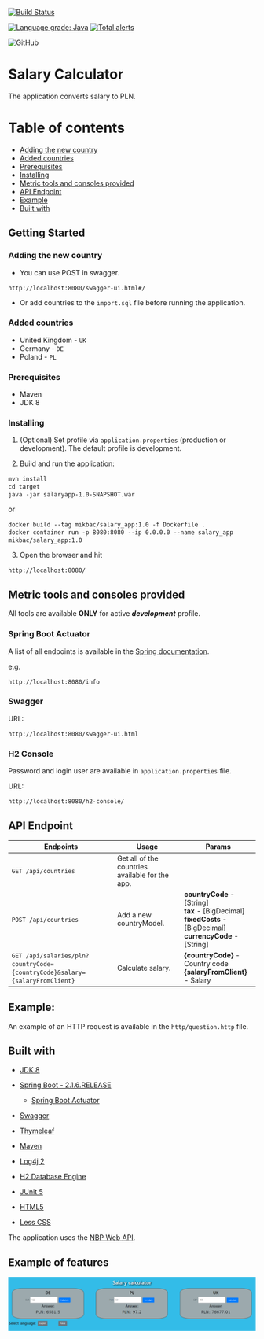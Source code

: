 [![Build Status](https://travis-ci.org/Mikbac/Salary-Calculator.svg?branch=master)](https://travis-ci.org/Mikbac/Salary-Calculator)

[![Language grade: Java](https://img.shields.io/lgtm/grade/java/g/Mikbac/Salary-Calculator.svg?logo=lgtm&logoWidth=18)](https://lgtm.com/projects/g/Mikbac/Salary-Calculator/context:java) [![Total alerts](https://img.shields.io/lgtm/alerts/g/Mikbac/Salary-Calculator.svg?logo=lgtm&logoWidth=18)](https://lgtm.com/projects/g/Mikbac/Salary-Calculator/alerts/)

![GitHub](https://img.shields.io/github/license/Mikbac/Salary-Calculator)

# Salary Calculator

The application converts salary to PLN.

# Table of contents

* [Adding the new country](#adding-the-new-country)
* [Added countries](#added-countries)
* [Prerequisites](#prerequisites)
* [Installing](#installing)
* [Metric tools and consoles provided](#metric-tools-and-consoles-provided)
* [API Endpoint](#api-endpoint)
* [Example](#example)
* [Built with](#built-with)

## Getting Started

### Adding the new country

* You can use POST in swagger.

```
http://localhost:8080/swagger-ui.html#/
```

* Or add countries to the `import.sql` file before running the application.

### Added countries

* United Kingdom - ```UK```
* Germany - ```DE```
* Poland - ```PL```

### Prerequisites

* Maven
* JDK 8

### Installing

1. (Optional) Set profile via ```application.properties``` (production or development). The default profile is
   development.

2. Build and run the application:

```
mvn install
cd target   
java -jar salaryapp-1.0-SNAPSHOT.war
```

or

```
docker build --tag mikbac/salary_app:1.0 -f Dockerfile .
docker container run -p 8080:8080 --ip 0.0.0.0 --name salary_app mikbac/salary_app:1.0
```

3. Open the browser and hit

```
http://localhost:8080/
```

## Metric tools and consoles provided

All tools are available **ONLY** for active ***development*** profile.

### Spring Boot Actuator

A list of all endpoints is available in
the [Spring documentation](https://docs.spring.io/spring-boot/docs/current/reference/html/actuator.html).

e.g.

```
http://localhost:8080/info
```

### Swagger

URL:

```
http://localhost:8080/swagger-ui.html
```

### H2 Console

Password and login user are available in ```application.properties``` file.

URL:

```
http://localhost:8080/h2-console/
```

## API Endpoint

|Endpoints|Usage|Params|
|---|---|---|
|```GET /api/countries```                                                       |Get all of the countries available for the app.|                                                                                                                       |
|```POST /api/countries```                                                      |Add a new countryModel.                        |**countryCode** - [String] <br>**tax** - [BigDecimal] <br>**fixedCosts** - [BigDecimal] <br>**currencyCode** - [String]|
|```GET /api/salaries/pln?countryCode={countryCode}&salary={salaryFromClient}```|Calculate salary.                              |**{countryCode}** - Country code <br>**{salaryFromClient}** - Salary                                                   |

## Example:

An example of an HTTP request is available in the ```http/question.http``` file.

## Built with

* [JDK 8](https://www.oracle.com/technetwork/java/index.html)

* [Spring Boot - 2.1.6.RELEASE](https://spring.io/projects/spring-boot)

    * [Spring Boot Actuator](https://docs.spring.io/spring-boot/docs/current/reference/html/actuator.html)

* [Swagger](https://swagger.io/)

* [Thymeleaf](https://www.thymeleaf.org/)

* [Maven](https://maven.apache.org/)

* [Log4j 2](https://logging.apache.org/log4j/2.x/)

* [H2 Database Engine](https://www.h2database.com/html/main.html)

* [JUnit 5](https://junit.org/junit5/)

* [HTML5]()

* [Less CSS](https://lesscss.org/)

The application uses the [NBP Web API](http://api.nbp.pl/).

## Example of features

![ex1](img/ex1.png)
